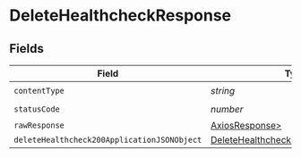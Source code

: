 # DeleteHealthcheckResponse


## Fields

| Field                                                                                                 | Type                                                                                                  | Required                                                                                              | Description                                                                                           |
| ----------------------------------------------------------------------------------------------------- | ----------------------------------------------------------------------------------------------------- | ----------------------------------------------------------------------------------------------------- | ----------------------------------------------------------------------------------------------------- |
| `contentType`                                                                                         | *string*                                                                                              | :heavy_check_mark:                                                                                    | N/A                                                                                                   |
| `statusCode`                                                                                          | *number*                                                                                              | :heavy_check_mark:                                                                                    | N/A                                                                                                   |
| `rawResponse`                                                                                         | [AxiosResponse>](https://axios-http.com/docs/res_schema)                                              | :heavy_minus_sign:                                                                                    | N/A                                                                                                   |
| `deleteHealthcheck200ApplicationJSONObject`                                                           | [DeleteHealthcheck200ApplicationJSON](../../models/operations/deletehealthcheck200applicationjson.md) | :heavy_minus_sign:                                                                                    | OK                                                                                                    |